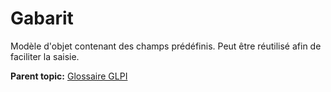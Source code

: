 Gabarit
=======

Modèle d'objet contenant des champs prédéfinis. Peut être réutilisé afin
de faciliter la saisie.

**Parent topic:** [Glossaire GLPI](../../glpi/glossary.html)
